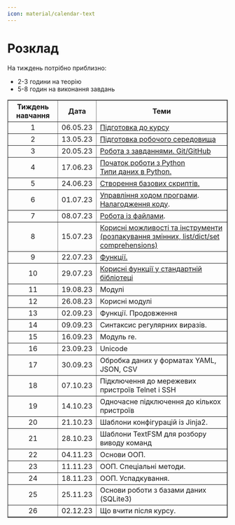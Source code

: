 ```yaml
---
icon: material/calendar-text
---
```

# Розклад



На тиждень потрібно приблизно:

* 2-3 години на теорію
* 5-8 годин на виконання завдань

<table border="1" cellpadding="4" cellspacing="0">
 <tr>
    <th align="center">Тиждень навчання</th>
    <th align="center">Дата</th>
    <th align="center">Теми</th>
 </tr>
 <tr>
    <td align="center">1</td>
    <td align="center">06.05.23</td>
    <td><a href="https://pyneng.io/course/topics/00-preparation/">Підготовка до курсу</a></td>
 </tr>
 <tr>
    <td align="center">2</td>
    <td align="center">13.05.23</td>
    <td><a href="https://pyneng.io/course/topics/01-course-env/">Підготовка робочого середовища</a></td>
 </tr>
 <tr>
    <td align="center">3</td>
    <td align="center">20.05.23</td>
    <td><a href="https://pyneng.io/course/topics/02-git-github-tasks/">Робота з завданнями. Git/GitHub</a></td>
 </tr>
 <tr>
    <td align="center">4</td>
    <td align="center">17.06.23</td>
    <td><a href="https://pyneng.io/course/topics/03-python-intro/">Початок роботи з Python</a><br><a href="https://pyneng.io/course/topics/04-data-types/">Типи даних в Python.</a></td>
 </tr>
 <tr>
    <td align="center">5</td>
    <td align="center">24.06.23</td>
    <td><a href="https://pyneng.io/course/topics/05-basic-scripts/">Створення базових скриптів.</a></td>
 </tr>
 <tr>
    <td align="center">6</td>
    <td align="center">01.07.23</td>
    <td><a href="https://pyneng.io/course/topics/06-control-structures/">Управління ходом програми</a>.<br><a href="https://pyneng.io/course/topics/debug/">Налагодження коду</a>.</td>
 </tr>
 <tr>
    <td align="center">7</td>
    <td align="center">08.07.23</td>
    <td><a href="https://pyneng.io/course/topics/07-files/">Робота із файлами</a>.</td>
 </tr>
 <tr>
    <td align="center">8</td>
    <td align="center">15.07.23</td>
    <td><a href="https://pyneng.io/course/topics/08-useful-basics/">Корисні можливості та інструменти (розпакування змінних, list/dict/set comprehensions)</a></td>
 </tr>
 <tr>
    <td align="center">9</td>
    <td align="center">22.07.23</td>
    <td><a href="https://pyneng.io/course/topics/09-functions/">Функції.</a></td>
 </tr>
 <tr>
    <td align="center">10</td>
    <td align="center">29.07.23</td>
    <td><a href="https://pyneng.io/course/topics/10-useful-functions/">Корисні функції у стандартній бібліотеці</a></td>
 </tr>
 <tr>
    <td align="center">11</td>
    <td align="center">19.08.23</td>
    <td>Модулі</td>
 </tr>
 <tr>
    <td align="center">12</td>
    <td align="center">26.08.23</td>
    <td>Корисні модулі</td>
 </tr>
 <tr>
    <td align="center">13</td>
    <td align="center">02.09.23</td>
    <td>Функції. Продовження</td>
 </tr>
 <tr>
    <td align="center">14</td>
    <td align="center">09.09.23</td>
    <td>Синтаксис регулярних виразів.</td>
 </tr>
 <tr>
    <td align="center">15</td>
    <td align="center">16.09.23</td>
    <td>Модуль re.</td>
 </tr>
 <tr>
    <td align="center">16</td>
    <td align="center">23.09.23</td>
    <td>Unicode</td>
 </tr>
 <tr>
    <td align="center">17</td>
    <td align="center">30.09.23</td>
    <td>Обробка даних у форматах YAML, JSON, CSV</td>
 </tr>
 <tr>
    <td align="center">18</td>
    <td align="center">07.10.23</td>
    <td>Підключення до мережевих пристроїв Telnet і SSH</td>
 </tr>
 <tr>
    <td align="center">19</td>
    <td align="center">14.10.23</td>
    <td>Одночасне підключення до кількох пристроїв</td>
 </tr>
 <tr>
    <td align="center">20</td>
    <td align="center">21.10.23</td>
    <td>Шаблони конфігурацій із Jinja2.</td>
 </tr>
 <tr>
    <td align="center">21</td>
    <td align="center">28.10.23</td>
    <td>Шаблони TextFSM для розбору виводу команд</td>
 </tr>
 <tr>
    <td align="center">22</td>
    <td align="center">04.11.23</td>
    <td>Основи ООП.</td>
 </tr> 
 <tr>
    <td align="center">23</td>
    <td align="center">11.11.23</td>
    <td>ООП. Спеціальні методи.</td>
 </tr> 
 <tr>
    <td align="center">24</td>
    <td align="center">18.11.23</td>
    <td>ООП. Успадкування.</td>
 </tr> 
 <tr>
    <td align="center">25</td>
    <td align="center">25.11.23</td>
    <td>Основи роботи з базами даних (SQLite3)</td>
 </tr> 
 <tr>
    <td align="center">26</td>
    <td align="center">02.12.23</td>
    <td>Що вчити після курсу.</td>
 </tr>  
</table>

